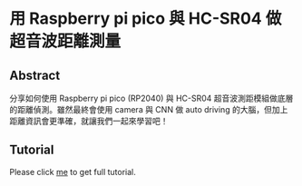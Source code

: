 # 用 Raspberry pi pico 與 HC-SR04 做超音波距離測量

## Abstract
分享如何使用 Raspberry pi pico (RP2040) 與 HC-SR04 超音波測距模組做底層的距離偵測。雖然最終會使用 camera 與 CNN 做 auto driving 的大腦，但加上距離資訊會更準確，就讓我們一起來學習吧！

## Tutorial
Please click [me](https://koding.work/use-raspberry-pi-pico-hc-sr04-to-detect-distance/) to get full tutorial.